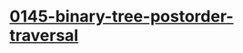# [0145-binary-tree-postorder-traversal](https://leetcode.com/problems/binary-tree-postorder-traversal)